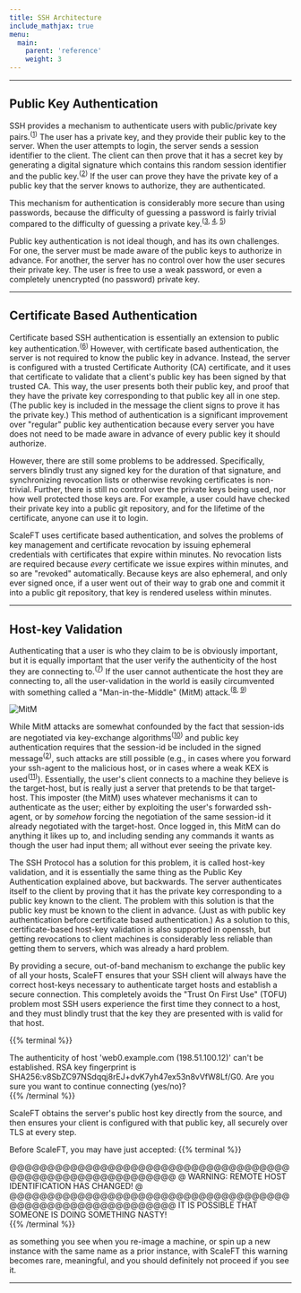 ```yaml
---
title: SSH Architecture
include_mathjax: true
menu:
  main:
    parent: 'reference'
    weight: 3
---
```



******************************************************************************
## Public Key Authentication

SSH provides a mechanism to authenticate users with public/private key pairs.<sup>([1])</sup>
The user has a private key, and they provide their public key to the server.
When the user attempts to login, the server sends a session identifier to the
client. The client can then prove that it has a secret key by generating a
digital signature which contains this random session identifier and the public
key.<sup>([2])</sup> If the user can prove they have the private key of a public key that
the server knows to authorize, they are authenticated. 

This mechanism for authentication is considerably more secure than using
passwords, because the difficulty of guessing a password is fairly trivial
compared to the difficulty of guessing a private key.<sup>([3], [4], [5])</sup>

Public key authentication is not ideal though, and has its own challenges. For
one, the server must be made aware of the public keys to authorize in advance.
For another, the server has no control over how the user secures their private
key. The user is free to use a weak password, or even a completely unencrypted
(no password) private key. 

******************************************************************************
## Certificate Based Authentication

Certificate based SSH authentication is essentially an extension to public key
authentication.<sup>([6])</sup> However, with certificate based authentication, the
server is not required to know the public key in advance. Instead, the server
is configured with a trusted Certificate Authority (CA) certificate, and it
uses that certificate to validate that a client's public key has been signed by
that trusted CA. This way, the user presents both their public key, and proof
that they have the private key corresponding to that public key all in one
step.  (The public key is included in the message the client signs to prove it
has the private key.) This method of authentication is a significant
improvement over "regular" public key authentication because every server you
have does not need to be made aware in advance of every public key it should
authorize.

However, there are still some problems to be addressed. Specifically,
servers blindly trust any signed key for the duration of that signature, and
synchronizing revocation lists or otherwise revoking certificates is
non-trivial. Further, there is still no control over the private keys being
used, nor how well protected those keys are. For example, a user could have checked their
private key into a public git repository, and for the lifetime of
the certificate, anyone can use it to login.

ScaleFT uses certificate based authentication, and solves the problems of key
management and certificate revocation by issuing ephemeral credentials with
certificates that expire within minutes. No revocation lists are
required because *every* certificate we issue expires within minutes, and so
are "revoked" automatically. Because keys are also ephemeral, and
only ever signed once, if a user went out of their way to grab one and commit
it into a public git repository, that key is rendered useless within minutes.

******************************************************************************
## Host-key Validation

Authenticating that a user is who they claim to be is obviously important, but
it is equally important that the user verify the authenticity of the host they
are connecting to.<sup>([7])</sup> If the user cannot authenticate the host they are
connecting to, all the user-validation in the world is easily circumvented with
something called a "Man-in-the-Middle" (MitM) attack.<sup>([8], [9])</sup>

<img alt="MitM" src="/docs/static/MitM.png" style="max-height: 142px;" />


While MitM attacks are somewhat confounded by the fact that session-ids are
negotiated via key-exchange algorithms<sup>([10])</sup> and public key authentication
requires that the session-id be included in the signed message<sup>([2])</sup>, such
attacks are still possible (e.g., in cases where you forward your ssh-agent to
the malicious host, or in cases where a weak KEX is used<sup>([11])</sup>). Essentially,
the user's client connects to a machine they believe is the target-host, but is
really just a server that pretends to be that target-host.  This imposter
(the MitM) uses whatever mechanisms it can to authenticate as the user; either
by exploiting the user's forwarded ssh-agent, or by *somehow* forcing the
negotiation of the same session-id it already negotiated with the target-host.
Once logged in, this MitM can do anything it likes up to, and including sending
any commands it wants as though the user had input them; all without ever
seeing the private key.

The SSH Protocol has a solution for this problem, it is called host-key
validation, and it is essentially the same thing as the Public Key
Authentication explained above, but backwards. The server authenticates itself
to the client by proving that it has the private key corresponding to a public
key known to the client. The problem with this solution is that the public key
must be known to the client in advance. (Just as with public key authentication
before certificate based authentication.) As a solution to this,
certificate-based host-key validation is also supported in openssh, but getting
revocations to client machines is considerably less reliable than getting them
to servers, which was already a hard problem.

By providing a secure, out-of-band mechanism to exchange the public key of all
your hosts, ScaleFT ensures that your SSH client will always have the correct
host-keys necessary to authenticate target hosts and establish a secure
connection. This completely avoids the "Trust On First Use" (TOFU) problem most
SSH users experience the first time they connect to a host, and they must
blindly trust that the key they are presented with is valid for that host.

{{% terminal %}}
<div>The authenticity of host 'web0.example.com (198.51.100.12)' can't be established.
RSA key fingerprint is SHA256:v8SbZC97NSdqqj8rEJ+dvK7yh47ex53n8vVfW8Lf/G0.
Are you sure you want to continue connecting (yes/no)?</div>
{{% /terminal %}}

ScaleFT obtains the server's public host key directly from the source, and then
ensures your client is configured with that public key, all securely over TLS
at every step.

Before ScaleFT, you may have just accepted:
{{% terminal %}}
<div>@@@@@@@@@@@@@@@@@@@@@@@@@@@@@@@@@@@@@@@@@@@@@@@@@@@@@@@@@@@
@    WARNING: REMOTE HOST IDENTIFICATION HAS CHANGED!     @
@@@@@@@@@@@@@@@@@@@@@@@@@@@@@@@@@@@@@@@@@@@@@@@@@@@@@@@@@@@
IT IS POSSIBLE THAT SOMEONE IS DOING SOMETHING NASTY!</div>{{% /terminal %}}

as something you see when you re-image a machine, or spin up a new instance
with the same name as a prior instance, with ScaleFT this warning becomes rare,
meaningful, and you should definitely not proceed if you see it.

******************************************************************************

[1]: https://simple.wikipedia.org/wiki/Public-key_cryptography
[2]: https://tools.ietf.org/html/rfc4252#section-7 
[3]: https://help.ubuntu.com/community/SSH/OpenSSH/Keys
[4]: https://en.wikipedia.org/wiki/Password_strength
[5]: https://en.wikipedia.org/wiki/Key_(cryptography)
[6]: http://cvsweb.openbsd.org/cgi-bin/cvsweb/src/usr.bin/ssh/PROTOCOL.certkeys?annotate=HEAD
[7]: http://link.springer.com/chapter/10.1007/978-3-0348-8295-8_17
[8]: https://www.giac.org/paper/gsec/2034/conducting-ssh-man-middle-attacks-sshmitm/103515
[9]: https://www.blackhat.com/presentations/bh-usa-03/bh-us-03-ornaghi-valleri.pdf
[10]: https://simple.wikipedia.org/wiki/Diffie-Hellman_key_exchange
[11]: https://weakdh.org/
